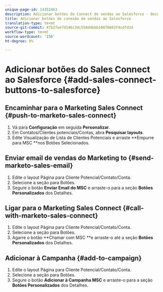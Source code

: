 ```yaml
---
unique-page-id: 14352463
description: Adicionar botões do Connect de vendas ao Salesforce - Documentos do Marketing - Documentação do produto
title: Adicionar botões de conexão de vendas ao Salesforce
translation-type: tm+mt
source-git-commit: 47b2fee7d146c3dc558d4bbb10070683f4cdfd3d
workflow-type: tm+mt
source-wordcount: '156'
ht-degree: 0%

---
```



# Adicionar botões do Sales Connect ao Salesforce {#add-sales-connect-buttons-to-salesforce}

## Encaminhar para o Marketing Sales Connect {#push-to-marketo-sales-connect}

1. Vá para **Configuração** em seguida **Personalizar**.
1. Em Contatos/Clientes potenciais/Contas, abra **Pesquisar layouts**.
1. Edite Visualização de Lista de Clientes Potenciais e arraste **Empurre para MSC **nos Botões Selecionados.

## Enviar email de vendas do Marketing to {#send-marketo-sales-email}

1. Edite o layout Página para Cliente Potencial/Contato/Conta.
1. Selecione a seção para Botões.
1. Segure o botão **Enviar Email do MSC** e arraste-o para a seção **Botões Personalizados** dos Detalhes.

## Ligar para o Marketing Sales Connect {#call-with-marketo-sales-connect}

1. Edite o layout Página para Cliente Potencial/Contato/Conta.
1. Selecione a seção para Botões.
1. Agarre o botão **Chamar com MSC **e arraste-o até a seção **Botões Personalizados** dos Detalhes.

## Adicionar à Campanha {#add-to-campaign}

1. Edite o layout Página para Cliente Potencial/Contato/Conta.
1. Selecione a seção para Botões.
1. Segure o botão **Adicionar à Campanha MSC** e arraste-o para a seção **Botões Personalizados** dos Detalhes.

